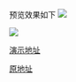 预览效果如下
[![](http://dandandeshangni.oss-cn-beijing.aliyuncs.com/lover/%E9%98%BF%E7%8B%B8%E5%92%8C%E6%A1%83%E5%AD%9001.png)](http://merryyou.cn/lover/)

[![](http://dandandeshangni.oss-cn-beijing.aliyuncs.com/lover/%E9%98%BF%E7%8B%B8%E5%92%8C%E6%A1%83%E5%AD%90.png)](http://merryyou.cn/lover/)

[演示地址](http://merryyou.cn/lover/ "演示地址")

[原地址](http://www.17sucai.com/preview/321248/2016-08-07/表白/index.html "原地址")

